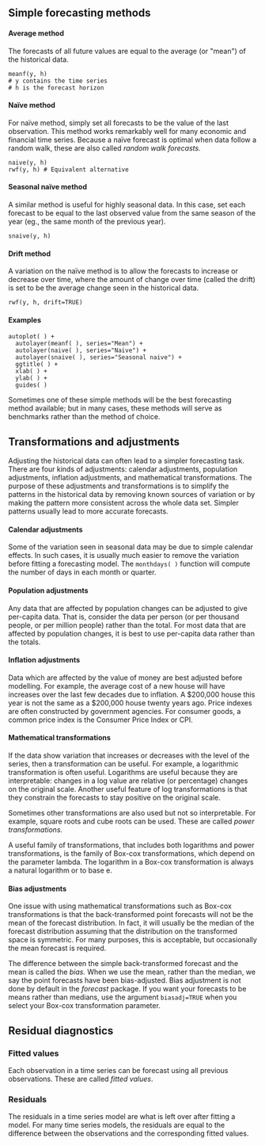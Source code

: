 ## Simple forecasting methods

#### Average method
The forecasts of all future values are equal to the average (or "mean") of the historical data.
```
meanf(y, h)
# y contains the time series
# h is the forecast horizon
```
#### Naïve method
For naïve method, simply set all forecasts to be the value of the last observation. This method works remarkably well for many
economic and financial time series. Because a naïve forecast is optimal when data follow a random walk, these are also called
*random walk forecasts.*
```
naive(y, h)
rwf(y, h) # Equivalent alternative
```
#### Seasonal naïve method
A similar method is useful for highly seasonal data. In this case, set each forecast to be equal to the last observed value
from the same season of the year (eg., the same month of the previous year).
```
snaive(y, h)
```
#### Drift method
A variation on the naïve method is to allow the forecasts to increase or decrease over time, where the amount of change over
time (called the drift) is set to be the average change seen in the historical data.
```
rwf(y, h, drift=TRUE)
```
#### Examples
```
autoplot( ) +
  autolayer(meanf( ), series="Mean") +
  autolayer(naive( ), series="Naive") +
  autolayer(snaive( ), series="Seasonal naive") +
  ggtitle( ) +
  xlab( ) +
  ylab( ) +
  guides( )
```
Sometimes one of these simple methods will be the best forecasting method available; but in many cases, these methods
will serve as benchmarks rather than the method of choice.

## Transformations and adjustments
Adjusting the historical data can often lead to a simpler forecasting task. There are four kinds of adjustments: calendar 
adjustments, population adjustments, inflation adjustments, and mathematical transformations. The purpose of these 
adjustments and transformations is to simplify the patterns in the historical data by removing known sources of variation
or by making the pattern more consistent across the whole data set. Simpler patterns usually lead to more accurate 
forecasts.
#### Calendar adjustments
Some of the variation seen in seasonal data may be due to simple calendar effects. In such cases, it is usually much easier 
to remove the variation before fitting a forecasting model. The ```monthdays( )``` function will compute the number of 
days in each month or quarter.
#### Population adjustments
Any data that are affected by population changes can be adjusted to give per-capita data. That is, consider the data per
person (or per thousand people, or per million people) rather than the total. For most data that are affected by 
population changes, it is best to use per-capita data rather than the totals.
#### Inflation adjustments
Data which are affected by the value of money are best adjusted before modelling. For example, the average cost of a new
house will have increases over the last few decades due to inflation. A $200,000 house this year is not the same as a
$200,000 house twenty years ago. Price indexes are often constructed by government agencies. For consumer goods, a common
price index is the Consumer Price Index or CPI.
#### Mathematical transformations
If the data show variation that increases or decreases with the level of the series, then a transformation can be useful.
For example, a logarithmic transformation is often useful. Logarithms are useful because they are interpretable: changes
in a log value are relative (or percentage) changes on the original scale. Another useful feature of log transformations
is that they constrain the forecasts to stay positive on the original scale.

Sometimes other transformations are also used but not so interpretable. For example, square roots and cube roots can be
used. These are called *power transformations.*

A useful family of transformations, that includes both logarithms and power transformations, is the family of Box-cox
transformations, which depend on the parameter lambda. The logarithm in a Box-cox transformation is always a natural
logarithm or to base e.
#### Bias adjustments
One issue with using mathematical transformations such as Box-cox transformations is that the back-transformed point
forecasts will not be the mean of the forecast distribution. In fact, it will usually be the median of the forecast
distribution assuming that the distribution on the transformed space is symmetric. For many purposes, this is acceptable,
but occasionally the mean forecast is required.

The difference between the simple back-transformed forecast and the mean is called the *bias.* When we use the mean, rather
than the median, we say the point forecasts have been bias-adjusted. Bias adjustment is not done by default in the *forecast*
package. If you want your forecasts to be means rather than medians, use the argument ```biasadj=TRUE``` when you select
your Box-cox transformation parameter.

## Residual diagnostics

### Fitted values
Each observation in a time series can be forecast using all previous observations. These are called *fitted values*.
### Residuals
The residuals in a time series model are what is left over after fitting a model. For many time series models, the residuals
are equal to the difference between the observations and the corresponding fitted values.
